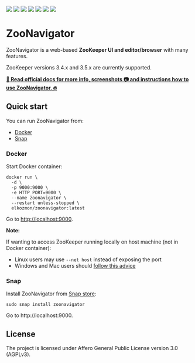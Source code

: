 [![](https://github.com/elkozmon/zoonavigator/actions/workflows/publish.yml/badge.svg)](https://github.com/elkozmon/zoonavigator/actions/workflows/publish.yml)
[![](https://readthedocs.org/projects/zoonavigator/badge/?version=latest)](https://zoonavigator.elkozmon.com/en/latest/?badge=latest)
[![](https://img.shields.io/docker/pulls/elkozmon/zoonavigator.svg)](https://hub.docker.com/r/elkozmon/zoonavigator)
[![](https://img.shields.io/docker/stars/elkozmon/zoonavigator.svg)](https://hub.docker.com/r/elkozmon/zoonavigator)
[![](https://img.shields.io/docker/image-size/elkozmon/zoonavigator?sort=semver)](https://hub.docker.com/r/elkozmon/zoonavigator)
[![](https://snapcraft.io//zoonavigator/badge.svg)](https://snapcraft.io/zoonavigator)
[![](https://snapcraft.io//zoonavigator/trending.svg?name=0)](https://snapcraft.io/zoonavigator)

# ZooNavigator

ZooNavigator is a web-based **ZooKeeper UI and editor/browser** with many features.


ZooKeeper versions 3.4.x and 3.5.x are currently supported.


[**📘 Read official docs for more info, screenshots 📷 and instructions how to use ZooNavigator. 🔥**](https://zoonavigator.elkozmon.com)

## Quick start

You can run ZooNavigator from:

- [Docker](#docker)
- [Snap](#snap)

### Docker

Start Docker container:

```
docker run \
  -d \
  -p 9000:9000 \
  -e HTTP_PORT=9000 \
  --name zoonavigator \
  --restart unless-stopped \
  elkozmon/zoonavigator:latest
```

Go to [http://localhost:9000](http://localhost:9000).

**Note:**

If wanting to access ZooKeeper running locally on host machine (not in Docker container): 

 - Linux users may use `--net host` instead of exposing the port
 - Windows and Mac users should [follow this advice](https://github.com/elkozmon/zoonavigator/issues/40#issue-495910852)

### Snap

Install ZooNavigator from [Snap store](https://snapcraft.io/zoonavigator):

```
sudo snap install zoonavigator
```

Go to http://localhost:9000.


## License

The project is licensed under Affero General Public License version 3.0 (AGPLv3).
